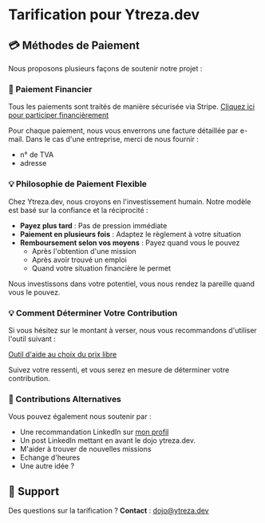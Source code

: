 # Tarification pour Ytreza.dev

## 💳 Méthodes de Paiement

Nous proposons plusieurs façons de soutenir notre projet :

### 🔗 Paiement Financier
Tous les paiements sont traités de manière sécurisée via Stripe.
[Cliquez ici pour participer financièrement](https://buy.stripe.com/cNi6oH9avfrP1Z33oHgA805)

Pour chaque paiement, nous vous enverrons une facture détaillée par e-mail.
Dans le cas d'une entreprise, merci de nous fournir :
- n° de TVA
- adresse

### 💡 Philosophie de Paiement Flexible

Chez Ytreza.dev, nous croyons en l'investissement humain. Notre modèle est basé sur la confiance et la réciprocité :

- **Payez plus tard** : Pas de pression immédiate
- **Paiement en plusieurs fois** : Adaptez le règlement à votre situation
- **Remboursement selon vos moyens** : Payez quand vous le pouvez
  - Après l'obtention d'une mission
  - Après avoir trouvé un emploi
  - Quand votre situation financière le permet

Nous investissons dans votre potentiel, vous nous rendez la pareille quand vous le pouvez.

### 💡 Comment Déterminer Votre Contribution

Si vous hésitez sur le montant à verser, nous vous recommandons d'utiliser l'outil suivant :

[Outil d'aide au choix du prix libre](https://guesstheprice-33f57vgvp-johjos-projects.vercel.app/)

Suivez votre ressenti, et vous serez en mesure de déterminer votre contribution.


### 🤝 Contributions Alternatives
Vous pouvez également nous soutenir par :
- Une recommandation LinkedIn sur [mon profil](https://www.linkedin.com/in/jonathan-laurent/)
- Un post LinkedIn mettant en avant le dojo ytreza.dev. 
- M'aider à trouver de nouvelles missions
- Echange d'heures
- Une autre idée ? 


## 🤝 Support

Des questions sur la tarification ? 
**Contact** : dojo@ytreza.dev
